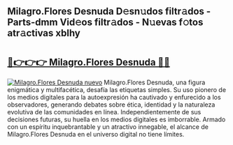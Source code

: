 ## Milagro.Flores Desnuda D𝚎sn𝚞dos filtr𝚊dos - Parts-dmm Vid𝚎os filtr𝚊dos - N𝚞evas f𝚘tos atr𝚊ctivas xblhy

# <h2><a href="http://mbdujh3.tromn.icu/?c=Milagro.Flores+Desnuda">🔗👉👉👉 Milagro.Flores Desnuda 🔗🔗</a></h2>

[![Milagro.Flores Desnuda nuevo](https://i.imgur.com/pEAQMta.gif)](http://mbdujh3.tromn.icu/?c=Milagro.Flores+Desnuda)
Milagro.Flores Desnuda, una figura enigmática y multifacética, desafía las etiquetas simples. Su uso pionero de los medios digitales para la autoexpresión ha cautivado y enfurecido a los observadores, generando debates sobre ética, identidad y la naturaleza evolutiva de las comunidades en línea. Independientemente de sus decisiones futuras, su huella en los medios digitales es imborrable. Armado con un espíritu inquebrantable y un atractivo innegable, el alcance de Milagro.Flores Desnuda en el universo digital no tiene límites.
